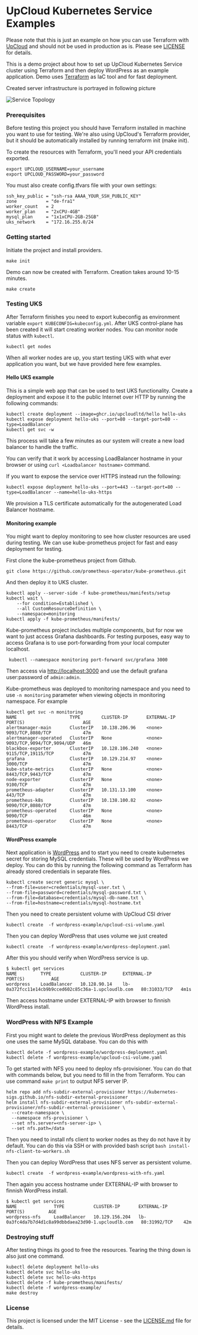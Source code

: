 # UpCloud Kubernetes Service Examples

Please note that this is just an example on how you can use Terraform with [UpCloud](https://upcloud.com/) and should not be used in production as is. Please see [LICENSE](LICENSE) for details.


This is a demo project about how to set up UpCloud Kubernetes Service cluster using Terraform and then deploy
WordPress as an example application. Demo uses [Terraform](https://www.terraform.io/) as IaC tool and 
for fast deployment.

Created server infrastructure is portrayed in following picture

![Service Topology](demo.png)

### Prerequisites
Before testing this project you should have Terraform installed in machine you want to
use for testing. We're also using UpCloud's Terraform provider, 
but it should be automatically installed by running terraform init (make init).

To create the resources with Terraform, you'll need your API credentials exported.
```
export UPCLOUD_USERNAME=your_username
export UPCLOUD_PASSWORD=your_password
```
You must also create config.tfvars file with your own settings:
```
ssh_key_public = "ssh-rsa AAAA_YOUR_SSH_PUBLIC_KEY"
zone           = "de-fra1"
worker_count   = 2
worker_plan    = "2xCPU-4GB"
mysql_plan     = "1x1xCPU-2GB-25GB"
uks_network    = "172.16.255.0/24
```
### Getting started

Initiate the project and install providers.

```
make init
```

Demo can now be created with Terraform. Creation takes around 10-15 minutes.

```
make create
```

### Testing UKS
After Terraform finishes you need to export kubeconfig as environment variable `export KUBECONFIG=kubeconfig.yml`.
After UKS control-plane has been created it will start creating worker nodes. You can monitor node status with `kubectl`.
```
kubectl get nodes
```
When all worker nodes are up, you start testing UKS with what ever application you want, but we have provided here few examples.

#### Hello UKS example
This is a simple web app that can be used to test UKS functionality.
Create a deployment and expose it to the public Internet over HTTP by running the following commands:

```
kubectl create deployment --image=ghcr.io/upcloudltd/hello hello-uks
kubectl expose deployment hello-uks --port=80 --target-port=80 --type=LoadBalancer
kubectl get svc -w
```

This process will take a few minutes as our system will create a new load balancer to handle the traffic.

You can verify that it work by accessing LoadBalancer hostname in your browser or using 
`curl <Loadbalancer hostname>` command.

If you want to expose the service over HTTPS instead run the following:

```
kubectl expose deployment hello-uks --port=443 --target-port=80 --type=LoadBalancer --name=hello-uks-https
```

We provision a TLS certificate automatically for the autogenerated Load Balancer hostname.
#### Monitoring example
You might want to deploy monitoring to see how cluster resources are used during testing. 
We can use kube-prometheus project for fast and easy deployment for testing.

First clone the kube-prometheus project from Github.
```
git clone https://github.com/prometheus-operator/kube-prometheus.git
```
And then deploy it to UKS cluster.
```
kubectl apply --server-side -f kube-prometheus/manifests/setup
kubectl wait \
	--for condition=Established \
	--all CustomResourceDefinition \
	--namespace=monitoring
kubectl apply -f kube-prometheus/manifests/
```
Kube-prometheus project includes multiple components, but for now we want to just access Grafana dashboards.
For testing purposes, easy way to access Grafana is to use port-forwarding from your local computer localhost.

```
 kubectl --namespace monitoring port-forward svc/grafana 3000
```
Then access via [http://localhost:3000](http://localhost:3000) and use the default grafana user:password of `admin:admin`.

Kube-prometheus was deployed to monitoring namespace and you need to use `-n monitoring` parameter when viewing
objects in monitoring namespace. For example

```
kubectl get svc -n monitoring
NAME                    TYPE        CLUSTER-IP       EXTERNAL-IP   PORT(S)                      AGE
alertmanager-main       ClusterIP   10.138.206.96    <none>        9093/TCP,8080/TCP            47m
alertmanager-operated   ClusterIP   None             <none>        9093/TCP,9094/TCP,9094/UDP   46m
blackbox-exporter       ClusterIP   10.128.106.240   <none>        9115/TCP,19115/TCP           47m
grafana                 ClusterIP   10.129.214.97    <none>        3000/TCP                     47m
kube-state-metrics      ClusterIP   None             <none>        8443/TCP,9443/TCP            47m
node-exporter           ClusterIP   None             <none>        9100/TCP                     47m
prometheus-adapter      ClusterIP   10.131.13.100    <none>        443/TCP                      47m
prometheus-k8s          ClusterIP   10.138.100.82    <none>        9090/TCP,8080/TCP            47m
prometheus-operated     ClusterIP   None             <none>        9090/TCP                     46m
prometheus-operator     ClusterIP   None             <none>        8443/TCP                     47m
```
#### WordPress example
Next application is [WordPress](https://github.com/WordPress/WordPress) and to start you need to 
create kubernetes secret for storing MySQL credentials. These will be used by WordPress we deploy.
You can do this by running the following command as Terraform has already stored credentials in separate files.
```
kubectl create secret generic mysql \
--from-file=user=credentials/mysql-user.txt \
--from-file=password=credentials/mysql-password.txt \
--from-file=database=credentials/mysql-db-name.txt \
--from-file=hostname=credentials/mysql-hostname.txt
```
Then you need to create persistent volume with UpCloud CSI driver
```
kubectl create  -f wordpress-example/upcloud-csi-volume.yaml  
```
Then you can deploy WordPress that uses volume we just created
```
kubectl create  -f wordpress-example/wordpress-deployment.yaml
```

After this you should verify when WordPress service is up. 

```
$ kubectl get services
NAME         TYPE           CLUSTER-IP      EXTERNAL-IP                                           PORT(S)          AGE
wordpress    LoadBalancer   10.128.90.14    lb-0a372fcc11e14cb9b9cced602c85c36a-1.upcloudlb.com   80:31033/TCP   4m1s
```
Then access hostname under EXTERNAL-IP with browser to finnish WordPress install.

### WordPress with NFS Example

First you might want to delete the previous WordPress deployment as this one uses the same MySQL database. You can do
this with 
```
kubectl delete -f wordpress-example/wordpress-deployment.yaml
kubectl delete -f wordpress-example/upcloud-csi-volume.yaml
```

To get started with NFS you need to deploy nfs-provisioner. You can do that with commands below, but you need to fill 
in the <nfs-server-ip> from Terraform. You can use command `make print` to output NFS server IP.
```
helm repo add nfs-subdir-external-provisioner https://kubernetes-sigs.github.io/nfs-subdir-external-provisioner
helm install nfs-subdir-external-provisioner nfs-subdir-external-provisioner/nfs-subdir-external-provisioner \
  --create-namespace \
  --namespace nfs-provisioner \
  --set nfs.server=<nfs-server-ip> \
  --set nfs.path=/data
```
Then you need to install nfs client to worker nodes as they do not have it by default. You can do this via SSH or
with provided bash script `bash install-nfs-client-to-workers.sh`

Then you can deploy WordPress that uses NFS server as persistent volume.
```
kubectl create  -f wordpress-example/wordpress-with-nfs.yaml
```
Then again you access hostname under EXTERNAL-IP with browser to finnish WordPress install.

```
$ kubectl get services
NAME              TYPE           CLUSTER-IP       EXTERNAL-IP                                           PORT(S)         AGE
wordpress-nfs     LoadBalancer   10.129.156.204   lb-0a3fc4da7b7d4d1c8a99dbbdaea23d90-1.upcloudlb.com   80:31992/TCP    42m
```
### Destroying stuff

After testing things its good to free the resources. Tearing the thing down is also just one command.

```
kubectl delete deployment hello-uks
kubectl delete svc hello-uks
kubectl delete svc hello-uks-https
kubectl delete -f kube-prometheus/manifests/
kubectl delete -f wordpress-example/
make destroy
```

### License ###
This project is licensed under the MIT License - see the [LICENSE.md](LICENSE.md) file for details.